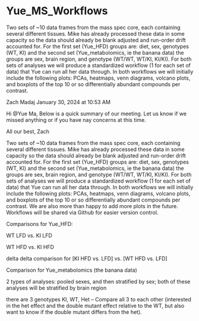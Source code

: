 # Yue_MS_Workflows
Two sets of ~10 data frames from the mass spec core, each containing several different tissues. Mike has already processed these data in some capacity so the data should already be blank adjusted and run-order drift accounted for.  For the first set (Yue_HFD) groups are:  diet, sex, genotypes (WT, KI) and the second set (Yue_metabolomics, ie the banana data) the groups are sex, brain region, and genotype (WT/WT, WT/KI, KI/KI). For both sets of analyses we will produce a standardized workflow (1 for each set of data) that Yue can run all her data through. In both workflows we will initially include the following plots: PCAs, heatmaps, venn diagrams, volcano plots, and boxplots of the top 10 or so differentially abundant compounds per contrast.


Zach Madaj 
January 30, 2024 at 10:53 AM

Hi @Yue Ma, Below is a quick summary of our meeting. Let us know if we missed anything or if you have nay concerns at this time. 

All our best,
Zach

Two sets of ~10 data frames from the mass spec core, each containing several different tissues. Mike has already processed these data in some capacity so the data should already be blank adjusted and run-order drift accounted for.  For the first set (Yue_HFD) groups are:  diet, sex, genotypes (WT, KI) and the second set (Yue_metabolomics, ie the banana data) the groups are sex, brain region, and genotype (WT/WT, WT/KI, KI/KI). For both sets of analyses we will produce a standardized workflow (1 for each set of data) that Yue can run all her data through. In both workflows we will initially include the following plots: PCAs, heatmaps, venn diagrams, volcano plots, and boxplots of the top 10 or so differentially abundant compounds per contrast. We are also more than happy to add more plots in the future.  Workflows will be shared via Github for easier version control.

Comparisons for Yue_HFD: 

WT LFD vs. KI LFD

WT HFD vs. KI HFD

delta delta comparison for [KI HFD vs. LFD]  vs. [WT HFD vs. LFD]

Comparison for Yue_metabolomics (the banana data)

2 types of analyses: pooled sexes, and then stratified by sex; both of these analyses will be stratified by brain region

there are 3 genotypes KI, WT, Het – Compare all 3 to each other (interested in the het effect and the double mutant effect relative to the WT, but also want to know if the double mutant differs from the het).
